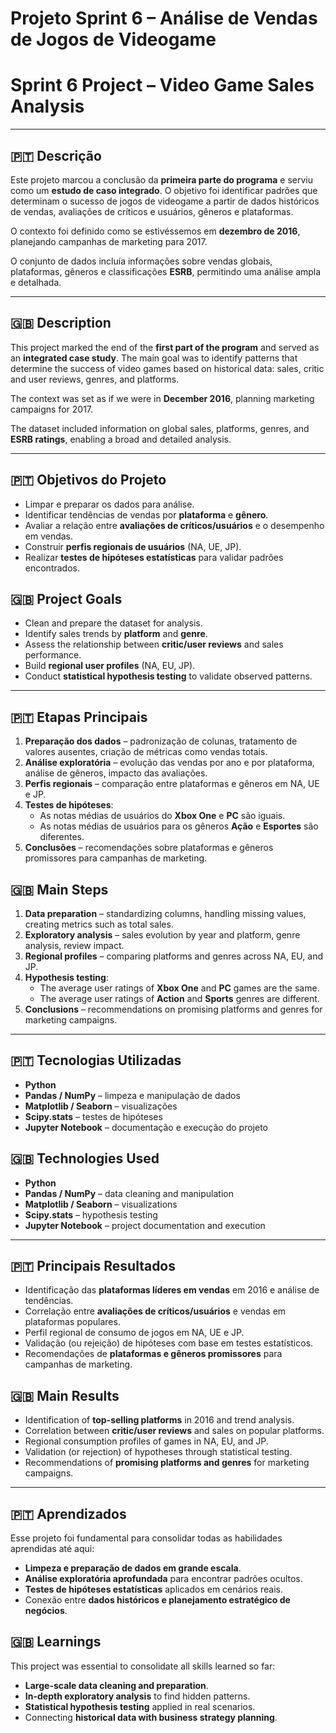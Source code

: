 # Projeto Sprint 6 – Análise de Vendas de Jogos de Videogame  
# Sprint 6 Project – Video Game Sales Analysis  

---

## 🇵🇹 Descrição  
Este projeto marcou a conclusão da **primeira parte do programa** e serviu como um **estudo de caso integrado**. O objetivo foi identificar padrões que determinam o sucesso de jogos de videogame a partir de dados históricos de vendas, avaliações de críticos e usuários, gêneros e plataformas.  

O contexto foi definido como se estivéssemos em **dezembro de 2016**, planejando campanhas de marketing para 2017.  

O conjunto de dados incluía informações sobre vendas globais, plataformas, gêneros e classificações **ESRB**, permitindo uma análise ampla e detalhada.  

---

## 🇬🇧 Description  
This project marked the end of the **first part of the program** and served as an **integrated case study**. The main goal was to identify patterns that determine the success of video games based on historical data: sales, critic and user reviews, genres, and platforms.  

The context was set as if we were in **December 2016**, planning marketing campaigns for 2017.  

The dataset included information on global sales, platforms, genres, and **ESRB ratings**, enabling a broad and detailed analysis.  

---

## 🇵🇹 Objetivos do Projeto  
- Limpar e preparar os dados para análise.  
- Identificar tendências de vendas por **plataforma** e **gênero**.  
- Avaliar a relação entre **avaliações de críticos/usuários** e o desempenho em vendas.  
- Construir **perfis regionais de usuários** (NA, UE, JP).  
- Realizar **testes de hipóteses estatísticas** para validar padrões encontrados.  

## 🇬🇧 Project Goals  
- Clean and prepare the dataset for analysis.  
- Identify sales trends by **platform** and **genre**.  
- Assess the relationship between **critic/user reviews** and sales performance.  
- Build **regional user profiles** (NA, EU, JP).  
- Conduct **statistical hypothesis testing** to validate observed patterns.  

---

## 🇵🇹 Etapas Principais  
1. **Preparação dos dados** – padronização de colunas, tratamento de valores ausentes, criação de métricas como vendas totais.  
2. **Análise exploratória** – evolução das vendas por ano e por plataforma, análise de gêneros, impacto das avaliações.  
3. **Perfis regionais** – comparação entre plataformas e gêneros em NA, UE e JP.  
4. **Testes de hipóteses**:  
   - As notas médias de usuários do **Xbox One** e **PC** são iguais.  
   - As notas médias de usuários para os gêneros **Ação** e **Esportes** são diferentes.  
5. **Conclusões** – recomendações sobre plataformas e gêneros promissores para campanhas de marketing.  

## 🇬🇧 Main Steps  
1. **Data preparation** – standardizing columns, handling missing values, creating metrics such as total sales.  
2. **Exploratory analysis** – sales evolution by year and platform, genre analysis, review impact.  
3. **Regional profiles** – comparing platforms and genres across NA, EU, and JP.  
4. **Hypothesis testing**:  
   - The average user ratings of **Xbox One** and **PC** games are the same.  
   - The average user ratings of **Action** and **Sports** genres are different.  
5. **Conclusions** – recommendations on promising platforms and genres for marketing campaigns.  

---

## 🇵🇹 Tecnologias Utilizadas  
- **Python**  
- **Pandas / NumPy** – limpeza e manipulação de dados  
- **Matplotlib / Seaborn** – visualizações  
- **Scipy.stats** – testes de hipóteses  
- **Jupyter Notebook** – documentação e execução do projeto  

## 🇬🇧 Technologies Used  
- **Python**  
- **Pandas / NumPy** – data cleaning and manipulation  
- **Matplotlib / Seaborn** – visualizations  
- **Scipy.stats** – hypothesis testing  
- **Jupyter Notebook** – project documentation and execution  

---

## 🇵🇹 Principais Resultados  
- Identificação das **plataformas líderes em vendas** em 2016 e análise de tendências.  
- Correlação entre **avaliações de críticos/usuários** e vendas em plataformas populares.  
- Perfil regional de consumo de jogos em NA, UE e JP.  
- Validação (ou rejeição) de hipóteses com base em testes estatísticos.  
- Recomendações de **plataformas e gêneros promissores** para campanhas de marketing.  

## 🇬🇧 Main Results  
- Identification of **top-selling platforms** in 2016 and trend analysis.  
- Correlation between **critic/user reviews** and sales on popular platforms.  
- Regional consumption profiles of games in NA, EU, and JP.  
- Validation (or rejection) of hypotheses through statistical testing.  
- Recommendations of **promising platforms and genres** for marketing campaigns.  

---

## 🇵🇹 Aprendizados  
Esse projeto foi fundamental para consolidar todas as habilidades aprendidas até aqui:  
- **Limpeza e preparação de dados em grande escala**.  
- **Análise exploratória aprofundada** para encontrar padrões ocultos.  
- **Testes de hipóteses estatísticas** aplicados em cenários reais.  
- Conexão entre **dados históricos e planejamento estratégico de negócios**.  

## 🇬🇧 Learnings  
This project was essential to consolidate all skills learned so far:  
- **Large-scale data cleaning and preparation**.  
- **In-depth exploratory analysis** to find hidden patterns.  
- **Statistical hypothesis testing** applied in real scenarios.  
- Connecting **historical data with business strategy planning**.  
